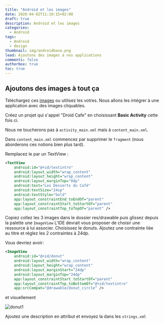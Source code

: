 ```yaml
---
title: "Android et les images"
date: 2020-04-02T11:10:15+02:00
draft: true
description: Android et les images
categories:
  - Android
tags:
  - Android
  - design
thumbnail: img/androidbase.png
lead: Ajoutons des images à nos applications
comments: false
authorbox: true
toc: true
---
```

## Ajoutons des images à tout ça

Téléchargez ces [images](/download/droidCafe.zip) ou utilisez les votres. Nous allons les intégrer à une application avec des images cliquables.

Créez un projet qui s'appel "Droid Cafe" en choisissant **Basic Activity** cette fois ci.

Nous ne toucherons pas à `activity_main.xml` mais à `content_main.xml`.

Dans `content_main.xml` commencez par supprimer le `fragment` (nous aborderons ces notions bien plus tard).

Remplacez le par un TextView :

```xml
<TextView
    android:id="@+id/textintro"
    android:layout_width="wrap_content"
    android:layout_height="wrap_content"
    android:layout_marginTop="8dp"
    android:text="Les Desserts du Café"
    android:textSize="24sp"
    android:textStyle="bold"
    app:layout_constraintEnd_toEndOf="parent"
    app:layout_constraintStart_toStartOf="parent"
    app:layout_constraintTop_toTopOf="parent" />
```

Copiez collez les 3 images dans le dossier res/drawable puis glissez depuis la palette une `ImageView`
L'IDE devrait vous proposer de choisir une ressource à lui associer. Choisissez le donuts. Ajoutez une contrainte liée au titre et réglez les 2 contraintes à 24dp.

Vous devriez avoir:


```xml
<ImageView
    android:id="@+id/donut"
    android:layout_width="wrap_content"
    android:layout_height="wrap_content"
    android:layout_marginStart="24dp"
    android:layout_marginTop="24dp"
    app:layout_constraintStart_toStartOf="parent"
    app:layout_constraintTop_toBottomOf="@+id/textintro"
    app:srcCompat="@drawable/donut_circle" />
```

et visuellement

![donut1](/img/android/ajoutDonut.png)

Ajoutez une description en attribut et envoyez la dans les `strings.xml`